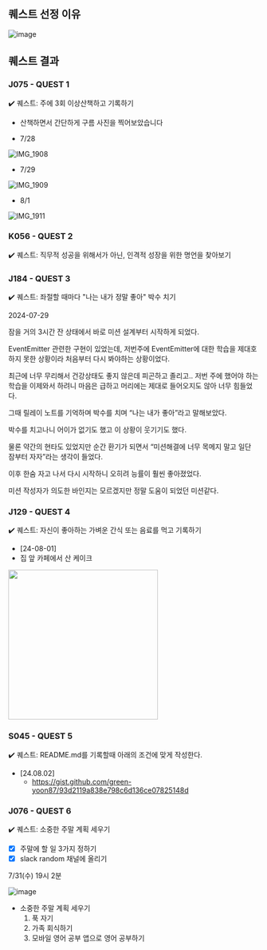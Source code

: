 ## 퀘스트 선정 이유
![image](https://github.com/user-attachments/assets/e1b02261-94e4-4738-ac71-11afb2b181e5)



## 퀘스트 결과

### J075 - QUEST 1  
✔️ 퀘스트: 주에 3회 이상산책하고 기록하기

- 산책하면서 간단하게 구름 사진을 찍어보았습니다

- 7/28
  
![IMG_1908](https://github.com/user-attachments/assets/037dfc1e-1e9c-4434-8e54-fa444f860665)

- 7/29

![IMG_1909](https://github.com/user-attachments/assets/a20b490a-2b52-43b9-bfa2-6d3935fb20d1)

- 8/1

![IMG_1911](https://github.com/user-attachments/assets/551ec732-159d-451e-81bb-fb5ba2bebabc)


### K056 - QUEST 2  
✔️ 퀘스트: 직무적 성공을 위해서가 아닌, 인격적 성장을 위한 명언을 찾아보기


### J184 - QUEST 3
✔️ 퀘스트: 좌절할 때마다 "나는 내가 정말 좋아" 박수 치기

2024-07-29

잠을 거의 3시간 잔 상태에서 바로 미션 설계부터 시작하게 되었다.

EventEmitter 관련한 구현이 있었는데, 저번주에 EventEmitter에 대한 학습을 제대호 하지 못한 상황이라 처음부터 다시 봐야하는 상황이었다.

최근에 너무 무리해서 건강상태도 좋지 않은데 피곤하고 졸리고.. 저번 주에 했어야 하는 학습을 이제와서 하려니 마음은 급하고 머리에는 제대로 들어오지도 않아 너무 힘들었다. 

그때 릴레이 노트를 기억하며 박수를 치며 “나는 내가 좋아”라고 말해보았다.

박수를 치고나니 어이가 없기도 했고 이 상황이 웃기기도 했다.

물론 약간의 현타도 있었지만 순간 환기가 되면서 “미션해결에 너무 목메지 말고 일단 잠부터 자자”라는 생각이 들었다.

이후 한숨 자고 나서 다시 시작하니 오히려 능률이 훨씬 좋아졌었다.

미션 작성자가 의도한 바인지는 모르겠지만 정말 도움이 되었던 미션같다.



### J129 - QUEST 4  
✔️ 퀘스트: 자신이 좋아하는 가벼운 간식 또는 음료를 먹고 기록하기
- [24-08-01]
- 집 앞 카페에서 산 케이크
<img src="https://github.com/user-attachments/assets/49b8e7a7-851c-4b75-96ae-c0f60fbd5f31" width="300" height="300"/>

### S045 - QUEST 5 
✔️ 퀘스트: README.md를 기록할때 아래의 조건에 맞게 작성한다.
- [24.08.02]
    - https://gist.github.com/green-yoon87/93d2119a838e798c6d136ce07825148d   

    
### J076 - QUEST 6
✔️ 퀘스트: 소중한 주말 계획 세우기

- [x] 주말에 할 일 3가지 정하기 
- [x] slack random 채널에 올리기

7/31(수) 19시 2분

![image](https://github.com/user-attachments/assets/5e7829af-5c2c-42b1-baa4-ceea4fd2cade)

-  소중한 주말 계획 세우기
    1. 푹 자기
    2. 가족 회식하기
    3. 모바일 영어 공부 앱으로 영어 공부하기

   
